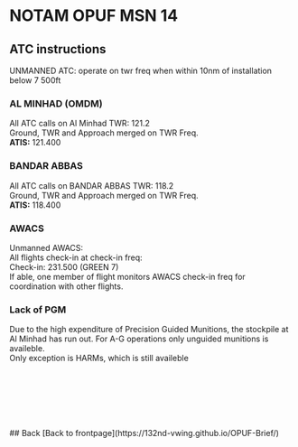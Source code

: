 # NOTAM OPUF MSN 14

## ATC instructions
UNMANNED ATC: operate on twr freq when within 10nm of installation below 7 500ft<br>



### AL MINHAD (OMDM)
All ATC calls on Al Minhad TWR: 121.2 <br>
Ground, TWR and Approach merged on TWR Freq. <br>
**ATIS:** 121.400<br>


### BANDAR ABBAS
All ATC calls on BANDAR ABBAS TWR: 118.2 <br>
Ground, TWR and Approach merged on TWR Freq. <br>
**ATIS:** 118.400<br>



### AWACS
Unmanned AWACS:<br>
All flights check-in at check-in freq: <br>
Check-in: 231.500 (GREEN 7)<br>
If able, one member of flight monitors AWACS check-in freq for coordination with other flights.<br>



### Lack of PGM
Due to the high expenditure of Precision Guided Munitions, the stockpile at Al Minhad has run out. For A-G operations only unguided munitions is availeble. <br>
Only exception is HARMs, which is still availeble






<br>
<br>
<br>
<br>
<br>
<br>
## Back
[Back to frontpage](https://132nd-vwing.github.io/OPUF-Brief/)